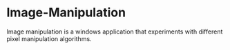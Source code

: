 # Image-Manipulation

Image manipulation is a windows application that experiments with different pixel manipulation algorithms.
